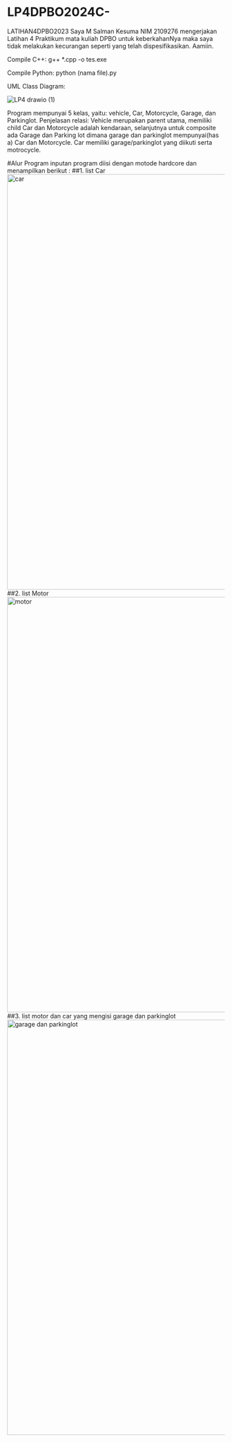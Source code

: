 # LP4DPBO2024C-

LATIHAN4DPBO2023
Saya M Salman Kesuma NIM 2109276 mengerjakan Latihan 4 Praktikum mata kuliah DPBO untuk keberkahanNya maka saya tidak melakukan kecurangan seperti yang telah dispesifikasikan. Aamiin.

Compile C++: g++ *.cpp -o tes.exe

Compile Python: python (nama file).py

UML Class Diagram:

![LP4 drawio (1)](https://github.com/salmankesuma28/LP4DPBO2024C-/assets/119721278/670fe6a2-5bef-4161-a980-011776fca3fc)


Program mempunyai 5 kelas, yaitu: vehicle, Car, Motorcycle, Garage, dan Parkinglot.
Penjelasan relasi: Vehicle merupakan parent utama, memiliki child Car dan Motorcycle adalah kendaraan,  selanjutnya untuk composite ada Garage dan Parking lot dimana garage dan parkinglot mempunyai(has a) Car dan Motorcycle. Car memiliki garage/parkinglot yang diikuti serta motrocycle.

#Alur Program
inputan program diisi dengan motode hardcore dan menampilkan berikut :
##1. list Car
<img width="960" alt="car" src="https://github.com/salmankesuma28/LP4DPBO2024C-/assets/119721278/cf7536a1-497c-4f08-8bf9-2c0a03bf7e09">
##2. list Motor
<img width="960" alt="motor" src="https://github.com/salmankesuma28/LP4DPBO2024C-/assets/119721278/d44d3585-a766-45a5-be16-6ba4ba515495">
##3. list motor dan car yang mengisi garage dan parkinglot
<img width="960" alt="garage dan parkinglot" src="https://github.com/salmankesuma28/LP4DPBO2024C-/assets/119721278/a28983a0-4f52-444d-b39c-63a343f752f5">



